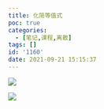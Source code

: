 ```yaml
---
title: 化简等值式
poc: true
categories:
  - [笔记,课程,离散]
tags: []
id: '1160'
date: 2021-09-21 15:15:37
---
```


![](https://www.ksroido.art/wp-content/uploads/2021/09/image-91-1024x431.png)

![](https://raw.githubusercontent.com/Valkierja/ALLPIC/main/img/202303172113097.png)